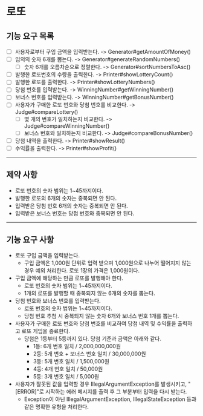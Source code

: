 # 로또

## 기능 요구 목록
- [ ] 사용자로부터 구입 금액을 입력받는다. -> Generator#getAmountOfMoney()
- [ ] 임의의 숫자 6개를 뽑는다. -> Generator#generateRandomNumbers()
  - [ ] 숫자 6개를 오름차순으로 정렬한다. -> Generator#sortNumbersToAsc()
- [ ] 발행한 로또번호의 수량을 출력한다. -> Printer#showLotteryCount()
- [ ] 발행한 로또를 출력한다. -> Printer#showLotteryNumbers()
- [ ] 당첨 번호를 입력받는다. -> WinningNumber#getWinningNumber()
- [ ] 보너스 번호를 입력받는다. -> WinningNumber#getBonusNumber()
- [ ] 사용자가 구매한 로또 번호와 당첨 번호를 비교한다. -> Judge#compareLottery()
  - [ ] 몇 개의 번호가 일치하는지 비교한다. -> Judge#compareWinningNumber()
  - [ ] 보너스 번호와 일치하는지 비교한다. -> Judge#compareBonusNumber()
- [ ] 당첨 내역을 출력한다. -> Printer#showResult()
- [ ] 수익률을 출력한다. -> Printer#showProfit()

<hr/>

## 제약 사항   
- 로또 번호의 숫자 범위는 1~45까지이다.
- 발행한 로또의 6개의 숫자는 중복되면 안 된다.
- 입력받은 당첨 번호 6개의 숫자는 중복되면 안 된다.
- 입력받은 보너스 번호는 당첨 번호와 중복되면 안 된다.

<hr/>

## 기능 요구 사항
- 로또 구입 금액을 입력받는다.
  - 구입 금액은 1,000원 단위로 입력 받으며 1,000원으로 나누어 떨어지지 않는 경우 예외 처리한다.
  로또 1장의 가격은 1,000원이다.
- 구입 금액에 해당하는 만큼 로또를 발행해야 한다.
  - 로또 번호의 숫자 범위는 1~45까지이다.
  - 1개의 로또를 발행할 때 중복되지 않는 6개의 숫자를 뽑는다.
- 당첨 번호와 보너스 번호를 입력받는다.
  - 로또 번호의 숫자 범위는 1~45까지이다.
  - 당첨 번호 추첨 시 중복되지 않는 숫자 6개와 보너스 번호 1개를 뽑는다.
- 사용자가 구매한 로또 번호와 당첨 번호를 비교하여 당첨 내역 및 수익률을 출력하고 로또 게임을 종료한다.
  - 당첨은 1등부터 5등까지 있다. 당첨 기준과 금액은 아래와 같다.
    - 1등: 6개 번호 일치 / 2,000,000,000원
    - 2등: 5개 번호 + 보너스 번호 일치 / 30,000,000원
    - 3등: 5개 번호 일치 / 1,500,000원
    - 4등: 4개 번호 일치 / 50,000원
    - 5등: 3개 번호 일치 / 5,000원
- 사용자가 잘못된 값을 입력할 경우 IllegalArgumentException를 발생시키고, "[ERROR]"로 시작하는 에러 메시지를 출력 후 그 부분부터 입력을 다시 받는다.
  - Exception이 아닌 IllegalArgumentException, IllegalStateException 등과 같은 명확한 유형을 처리한다.